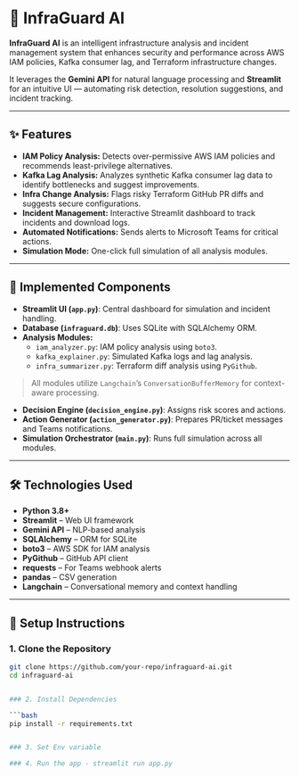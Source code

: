 # 🚨 InfraGuard AI

**InfraGuard AI** is an intelligent infrastructure analysis and incident management system that enhances security and performance across AWS IAM policies, Kafka consumer lag, and Terraform infrastructure changes.

It leverages the **Gemini API** for natural language processing and **Streamlit** for an intuitive UI — automating risk detection, resolution suggestions, and incident tracking.

---

## ✨ Features

- **IAM Policy Analysis:** Detects over-permissive AWS IAM policies and recommends least-privilege alternatives.
- **Kafka Lag Analysis:** Analyzes synthetic Kafka consumer lag data to identify bottlenecks and suggest improvements.
- **Infra Change Analysis:** Flags risky Terraform GitHub PR diffs and suggests secure configurations.
- **Incident Management:** Interactive Streamlit dashboard to track incidents and download logs.
- **Automated Notifications:** Sends alerts to Microsoft Teams for critical actions.
- **Simulation Mode:** One-click full simulation of all analysis modules.

---

## 🧩 Implemented Components

- **Streamlit UI (`app.py`)**: Central dashboard for simulation and incident handling.
- **Database (`infraguard.db`)**: Uses SQLite with SQLAlchemy ORM.
- **Analysis Modules:**
  - `iam_analyzer.py`: IAM policy analysis using `boto3`.
  - `kafka_explainer.py`: Simulated Kafka logs and lag analysis.
  - `infra_summarizer.py`: Terraform diff analysis using `PyGithub`.

> All modules utilize `Langchain`’s `ConversationBufferMemory` for context-aware processing.

- **Decision Engine (`decision_engine.py`)**: Assigns risk scores and actions.
- **Action Generator (`action_generator.py`)**: Prepares PR/ticket messages and Teams notifications.
- **Simulation Orchestrator (`main.py`)**: Runs full simulation across all modules.

---

## 🛠️ Technologies Used

- **Python 3.8+**
- **Streamlit** – Web UI framework
- **Gemini API** – NLP-based analysis
- **SQLAlchemy** – ORM for SQLite
- **boto3** – AWS SDK for IAM analysis
- **PyGithub** – GitHub API client
- **requests** – For Teams webhook alerts
- **pandas** – CSV generation
- **Langchain** – Conversational memory and context handling

---

## 🚀 Setup Instructions

### 1. Clone the Repository

```bash
git clone https://github.com/your-repo/infraguard-ai.git
cd infraguard-ai


### 2. Install Dependencies

```bash
pip install -r requirements.txt


### 3. Set Env variable

### 4. Run the app - streamlit run app.py
